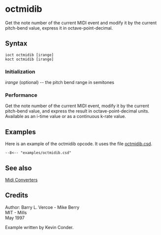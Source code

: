 <!--
id:octmidib
category:Real-time MIDI:Converters
-->
# octmidib
Get the note number of the current MIDI event and modify it by the current pitch-bend value, express it in octave-point-decimal.

## Syntax
``` csound-orc
ioct octmidib [irange]
koct octmidib [irange]
```

### Initialization

_irange_ (optional) -- the pitch bend range in semitones

### Performance

Get the note number of the current MIDI event, modify it by the current pitch-bend value, and express the result in octave-point-decimal units. Available as an i-time value or as a continuous k-rate value.

## Examples

Here is an example of the octmidib opcode. It uses the file [octmidib.csd](../../examples/octmidib.csd).

``` csound-csd title="Example of the octmidib opcode." linenums="1"
--8<-- "examples/octmidib.csd"
```

## See also

[Midi Converters](../../midi/convert)

## Credits

Author: Barry L. Vercoe - Mike Berry<br>
MIT - Mills<br>
May 1997<br>

Example written by Kevin Conder.
